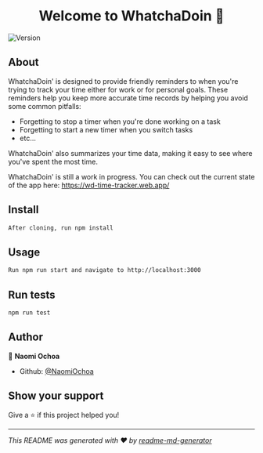 <h1 align="center">Welcome to WhatchaDoin 👋</h1>
<p>
  <img alt="Version" src="https://img.shields.io/badge/version-0.1.0-blue.svg?cacheSeconds=2592000" />
</p>

## About

WhatchaDoin' is designed to provide friendly reminders to when you're trying to track your time either for work or for personal goals. These reminders help you keep more accurate time records by helping you avoid some common pitfalls:

- Forgetting to stop a timer when you're done working on a task
- Forgetting to start a new timer when you switch tasks
- etc...

WhatchaDoin' also summarizes your time data, making it easy to see where you've spent the most time.

WhatchaDoin' is still a work in progress. You can check out the current state of the app here: https://wd-time-tracker.web.app/

## Install

```sh
After cloning, run npm install
```

## Usage

```sh
Run npm run start and navigate to http://localhost:3000
```

## Run tests

```sh
npm run test
```

## Author

👤 **Naomi Ochoa**

- Github: [@NaomiOchoa](https://github.com/NaomiOchoa)

## Show your support

Give a ⭐️ if this project helped you!

---

_This README was generated with ❤️ by [readme-md-generator](https://github.com/kefranabg/readme-md-generator)_
